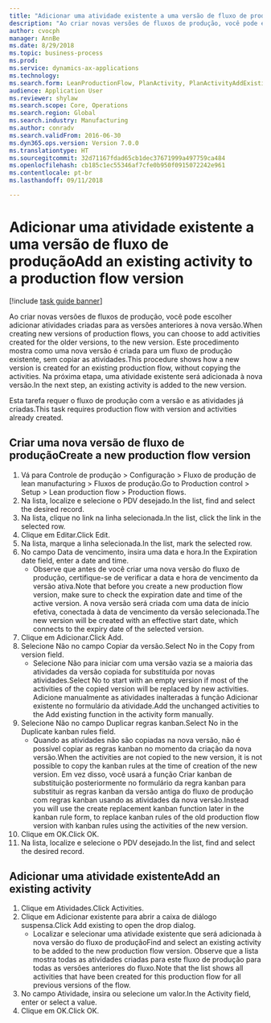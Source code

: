```yaml
--- 
title: "Adicionar uma atividade existente a uma versão de fluxo de produção"
description: "Ao criar novas versões de fluxos de produção, você pode escolher adicionar atividades criadas para as versões anteriores à nova versão."
author: cvocph
manager: AnnBe
ms.date: 8/29/2018
ms.topic: business-process
ms.prod: 
ms.service: dynamics-ax-applications
ms.technology: 
ms.search.form: LeanProductionFlow, PlanActivity, PlanActivityAddExisting, PlanActivityAddExistingLookup
audience: Application User
ms.reviewer: shylaw
ms.search.scope: Core, Operations
ms.search.region: Global
ms.search.industry: Manufacturing
ms.author: conradv
ms.search.validFrom: 2016-06-30
ms.dyn365.ops.version: Version 7.0.0
ms.translationtype: HT
ms.sourcegitcommit: 32d71167fdad65cb1dec37671999a497759ca484
ms.openlocfilehash: cb185c1ec55346af7cfe0b950f0915072242e961
ms.contentlocale: pt-br
ms.lasthandoff: 09/11/2018

---
```

# <a name="add-an-existing-activity-to-a-production-flow-version"></a><span data-ttu-id="d97a7-103">Adicionar uma atividade existente a uma versão de fluxo de produção</span><span class="sxs-lookup"><span data-stu-id="d97a7-103">Add an existing activity to a production flow version</span></span>

[!include [task guide banner](../../includes/task-guide-banner.md)]

<span data-ttu-id="d97a7-104">Ao criar novas versões de fluxos de produção, você pode escolher adicionar atividades criadas para as versões anteriores à nova versão.</span><span class="sxs-lookup"><span data-stu-id="d97a7-104">When creating new versions of production flows, you can choose to add activities created for the older versions, to the new version.</span></span> <span data-ttu-id="d97a7-105">Este procedimento mostra como uma nova versão é criada para um fluxo de produção existente, sem copiar as atividades.</span><span class="sxs-lookup"><span data-stu-id="d97a7-105">This procedure shows how a new version is created for an existing production flow, without copying the activities.</span></span> <span data-ttu-id="d97a7-106">Na próxima etapa, uma atividade existente será adicionada à nova versão.</span><span class="sxs-lookup"><span data-stu-id="d97a7-106">In the next step, an existing activity is added to the new version.</span></span> 

<span data-ttu-id="d97a7-107">Esta tarefa requer o fluxo de produção com a versão e as atividades já criadas.</span><span class="sxs-lookup"><span data-stu-id="d97a7-107">This task requires production flow with version and activities already created.</span></span>


## <a name="create-a-new-production-flow-version"></a><span data-ttu-id="d97a7-108">Criar uma nova versão de fluxo de produção</span><span class="sxs-lookup"><span data-stu-id="d97a7-108">Create a new production flow version</span></span>
1. <span data-ttu-id="d97a7-109">Vá para Controle de produção > Configuração > Fluxo de produção de lean manufacturing > Fluxos de produção.</span><span class="sxs-lookup"><span data-stu-id="d97a7-109">Go to Production control > Setup > Lean production flow > Production flows.</span></span>
2. <span data-ttu-id="d97a7-110">Na lista, localize e selecione o PDV desejado.</span><span class="sxs-lookup"><span data-stu-id="d97a7-110">In the list, find and select the desired record.</span></span>
3. <span data-ttu-id="d97a7-111">Na lista, clique no link na linha selecionada.</span><span class="sxs-lookup"><span data-stu-id="d97a7-111">In the list, click the link in the selected row.</span></span>
4. <span data-ttu-id="d97a7-112">Clique em Editar.</span><span class="sxs-lookup"><span data-stu-id="d97a7-112">Click Edit.</span></span>
5. <span data-ttu-id="d97a7-113">Na lista, marque a linha selecionada.</span><span class="sxs-lookup"><span data-stu-id="d97a7-113">In the list, mark the selected row.</span></span>
6. <span data-ttu-id="d97a7-114">No campo Data de vencimento, insira uma data e hora.</span><span class="sxs-lookup"><span data-stu-id="d97a7-114">In the Expiration date field, enter a date and time.</span></span>
    * <span data-ttu-id="d97a7-115">Observe que antes de você criar uma nova versão do fluxo de produção, certifique-se de verificar a data e hora de vencimento da versão ativa.</span><span class="sxs-lookup"><span data-stu-id="d97a7-115">Note that before you create a new production flow version, make sure to check the expiration date and time of the active version.</span></span> <span data-ttu-id="d97a7-116">A nova versão será criada com uma data de início efetiva, conectada à data de vencimento da versão selecionada.</span><span class="sxs-lookup"><span data-stu-id="d97a7-116">The new version will be created with an effective start date, which connects to the expiry date of the selected version.</span></span>  
7. <span data-ttu-id="d97a7-117">Clique em Adicionar.</span><span class="sxs-lookup"><span data-stu-id="d97a7-117">Click Add.</span></span>
8. <span data-ttu-id="d97a7-118">Selecione Não no campo Copiar da versão.</span><span class="sxs-lookup"><span data-stu-id="d97a7-118">Select No in the Copy from version field.</span></span>
    * <span data-ttu-id="d97a7-119">Selecione Não para iniciar com uma versão vazia se a maioria das atividades da versão copiada for substituída por novas atividades.</span><span class="sxs-lookup"><span data-stu-id="d97a7-119">Select No to start with an empty version if most of the activities of the copied version will be replaced by new activities.</span></span> <span data-ttu-id="d97a7-120">Adicione manualmente as atividades inalteradas à função Adicionar existente no formulário da atividade.</span><span class="sxs-lookup"><span data-stu-id="d97a7-120">Add the unchanged activities to the Add existing function in the activity form manually.</span></span>  
9. <span data-ttu-id="d97a7-121">Selecione Não no campo Duplicar regras kanban.</span><span class="sxs-lookup"><span data-stu-id="d97a7-121">Select No in the Duplicate kanban rules field.</span></span>
    * <span data-ttu-id="d97a7-122">Quando as atividades não são copiadas na nova versão, não é possível copiar as regras kanban no momento da criação da nova versão.</span><span class="sxs-lookup"><span data-stu-id="d97a7-122">When the activities are not copied to the new version, it is not possible to copy the kanban rules at the time of creation of the new version.</span></span>   <span data-ttu-id="d97a7-123">Em vez disso, você usará a função Criar kanban de substituição posteriormente no formulário da regra kanban para substituir as regras kanban da versão antiga do fluxo de produção com regras kanban usando as atividades da nova versão.</span><span class="sxs-lookup"><span data-stu-id="d97a7-123">Instead you will use the create replacement kanban function later in the kanban rule form, to replace kanban rules of the old production flow version with kanban rules using the activities of the new version.</span></span>  
10. <span data-ttu-id="d97a7-124">Clique em OK.</span><span class="sxs-lookup"><span data-stu-id="d97a7-124">Click OK.</span></span>
11. <span data-ttu-id="d97a7-125">Na lista, localize e selecione o PDV desejado.</span><span class="sxs-lookup"><span data-stu-id="d97a7-125">In the list, find and select the desired record.</span></span>

## <a name="add-an-existing-activity"></a><span data-ttu-id="d97a7-126">Adicionar uma atividade existente</span><span class="sxs-lookup"><span data-stu-id="d97a7-126">Add an existing activity</span></span>
1. <span data-ttu-id="d97a7-127">Clique em Atividades.</span><span class="sxs-lookup"><span data-stu-id="d97a7-127">Click Activities.</span></span>
2. <span data-ttu-id="d97a7-128">Clique em Adicionar existente para abrir a caixa de diálogo suspensa.</span><span class="sxs-lookup"><span data-stu-id="d97a7-128">Click Add existing to open the drop dialog.</span></span>
    * <span data-ttu-id="d97a7-129">Localizar e selecionar uma atividade existente que será adicionada à nova versão do fluxo de produção</span><span class="sxs-lookup"><span data-stu-id="d97a7-129">Find and select an existing activity to be added to the new production flow version.</span></span>  <span data-ttu-id="d97a7-130">Observe que a lista mostra todas as atividades criadas para este fluxo de produção para todas as versões anteriores do fluxo.</span><span class="sxs-lookup"><span data-stu-id="d97a7-130">Note that the list shows all activities that have been created for this production flow for all previous versions of the flow.</span></span>  
3. <span data-ttu-id="d97a7-131">No campo Atividade, insira ou selecione um valor.</span><span class="sxs-lookup"><span data-stu-id="d97a7-131">In the Activity field, enter or select a value.</span></span>
4. <span data-ttu-id="d97a7-132">Clique em OK.</span><span class="sxs-lookup"><span data-stu-id="d97a7-132">Click OK.</span></span>


